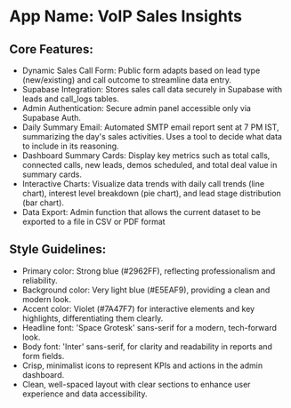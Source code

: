 # **App Name**: VoIP Sales Insights

## Core Features:

- Dynamic Sales Call Form: Public form adapts based on lead type (new/existing) and call outcome to streamline data entry.
- Supabase Integration: Stores sales call data securely in Supabase with leads and call_logs tables.
- Admin Authentication: Secure admin panel accessible only via Supabase Auth.
- Daily Summary Email: Automated SMTP email report sent at 7 PM IST, summarizing the day's sales activities. Uses a tool to decide what data to include in its reasoning.
- Dashboard Summary Cards: Display key metrics such as total calls, connected calls, new leads, demos scheduled, and total deal value in summary cards.
- Interactive Charts: Visualize data trends with daily call trends (line chart), interest level breakdown (pie chart), and lead stage distribution (bar chart).
- Data Export: Admin function that allows the current dataset to be exported to a file in CSV or PDF format

## Style Guidelines:

- Primary color: Strong blue (#2962FF), reflecting professionalism and reliability.
- Background color: Very light blue (#E5EAF9), providing a clean and modern look.
- Accent color: Violet (#7A47F7) for interactive elements and key highlights, differentiating them clearly.
- Headline font: 'Space Grotesk' sans-serif for a modern, tech-forward look.
- Body font: 'Inter' sans-serif, for clarity and readability in reports and form fields.
- Crisp, minimalist icons to represent KPIs and actions in the admin dashboard.
- Clean, well-spaced layout with clear sections to enhance user experience and data accessibility.
